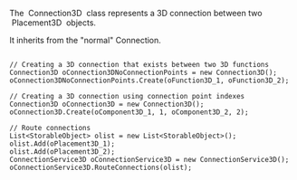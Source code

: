 The  Connection3D  class represents a 3D connection between two  Placement3D  objects.

It inherits from the "normal" Connection.

 ``` 
         
 // Creating a 3D connection that exists between two 3D functions
 Connection3D oConnection3DNoConnectionPoints = new Connection3D();
 oConnection3DNoConnectionPoints.Create(oFunction3D_1, oFunction3D_2);
 
 // Creating a 3D connection using connection point indexes
 Connection3D oConnection3D = new Connection3D();
 oConnection3D.Create(oComponent3D_1, 1, oComponent3D_2, 2);
 
 // Route connections
 List<StorableObject> olist = new List<StorableObject>();
 olist.Add(oPlacement3D_1);
 olist.Add(oPlacement3D_2);
 ConnectionService3D oConnectionService3D = new ConnectionService3D();
 oConnectionService3D.RouteConnections(olist);
 ``` 